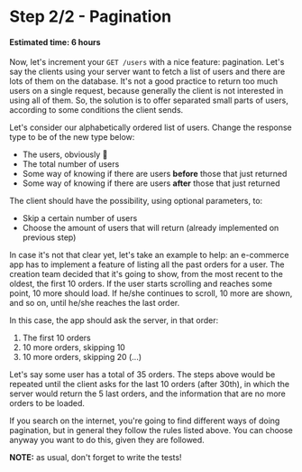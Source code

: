 # Step 2/2 - Pagination
#### Estimated time: 6 hours

Now, let's increment your `GET /users` with a nice feature: pagination. Let's say the clients using your server want to fetch a list of users and there are lots of them on the database. It's not a good practice to return too much users on a single request, because generally the client is not interested in using all of them. So, the solution is to offer separated small parts of users, according to some conditions the client sends.

Let's consider our alphabetically ordered list of users. Change the response type to be of the new type below:

+ The users, obviously 🤣
+ The total number of users
+ Some way of knowing if there are users **before** those that just returned
+ Some way of knowing if there are users **after** those that just returned

The client should have the possibility, using optional parameters, to:

+ Skip a certain number of users
+ Choose the amount of users that will return (already implemented on previous step)

In case it's not that clear yet, let's take an example to help: an e-commerce app has to implement a feature of listing all the past orders for a user. The creation team decided that it's going to show, from the most recent to the oldest, the first 10 orders. If the user starts scrolling and reaches some point, 10 more should load. If he/she continues to scroll, 10 more are shown, and so on, until he/she reaches the last order.

In this case, the app should ask the server, in that order:

1. The first 10 orders
1. 10 more orders, skipping 10
1. 10 more orders, skipping 20
(...)

Let's say some user has a total of 35 orders. The steps above would be repeated until the client asks for the last 10 orders (after 30th), in which the server would return the 5 last orders, and the information that are no more orders to be loaded.

If you search on the internet, you're going to find different ways of doing pagination, but in general they follow the rules listed above. You can choose anyway you want to do this, given they are followed.

**NOTE:** as usual, don't forget to write the tests!
